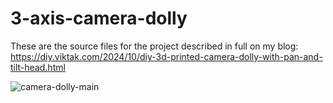 # 3-axis-camera-dolly

These are the source files for the project described in full on my blog: https://diy.viktak.com/2024/10/diy-3d-printed-camera-dolly-with-pan-and-tilt-head.html

![camera-dolly-main](https://github.com/user-attachments/assets/41eb1ea5-f3c0-499c-80cc-1fe4d7ebc3eb)
